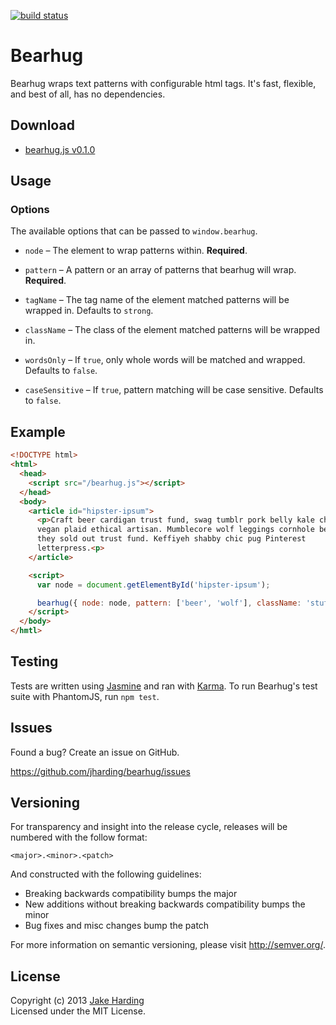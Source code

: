 [![build status](https://secure.travis-ci.org/jharding/bearhug.png?branch=master)](http://travis-ci.org/jharding/bearhug)

Bearhug
=======

Bearhug wraps text patterns with configurable html tags. It's fast, flexible, 
and best of all, has no dependencies.

Download
--------

* [bearhug.js v0.1.0][bearhug.js]

Usage
-----

### Options

The available options that can be passed to `window.bearhug`.

* `node` – The element to wrap patterns within. **Required**.

* `pattern` – A pattern or an array of patterns that bearhug will wrap. **Required**.

* `tagName` – The tag name of the element matched patterns will be wrapped in. Defaults to `strong`.

* `className` – The class of the element matched patterns will be wrapped in. 

* `wordsOnly` – If `true`, only whole words will be matched and wrapped. Defaults to `false`.

* `caseSensitive` – If `true`, pattern matching will be case sensitive. Defaults to `false`.

Example
-------

```html
<!DOCTYPE html>
<html>
  <head>
    <script src="/bearhug.js"></script>
  </head>
  <body>
    <article id="hipster-ipsum">
      <p>Craft beer cardigan trust fund, swag tumblr pork belly kale chips
      vegan plaid ethical artisan. Mumblecore wolf leggings cornhole before
      they sold out trust fund. Keffiyeh shabby chic pug Pinterest
      letterpress.<p>
    </article>

    <script>
      var node = document.getElementById('hipster-ipsum');

      bearhug({ node: node, pattern: ['beer', 'wolf'], className: 'stuff' })
    </script>
  </body>
</hmtl>
```

Testing
-------

Tests are written using [Jasmine][jasmine] and ran with [Karma][karma]. 
To run Bearhug's test suite with PhantomJS, run `npm test`.

Issues
------

Found a bug? Create an issue on GitHub.

https://github.com/jharding/bearhug/issues

Versioning
----------

For transparency and insight into the release cycle, releases will be numbered with the follow format:

`<major>.<minor>.<patch>`

And constructed with the following guidelines:

* Breaking backwards compatibility bumps the major
* New additions without breaking backwards compatibility bumps the minor
* Bug fixes and misc changes bump the patch

For more information on semantic versioning, please visit http://semver.org/.

License
-------

Copyright (c) 2013 [Jake Harding](http://thejakeharding.com)  
Licensed under the MIT License.

[bearhug.js]: https://raw.github.com/jharding/bearhug/master/bearhug.js 
[jasmine]: http://pivotal.github.com/jasmine/
[karma]: http://karma-runner.github.io
